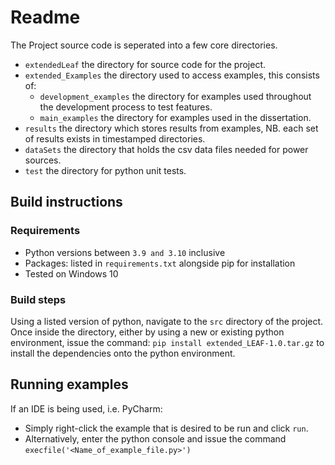 # Readme

The Project source code is seperated into a few core directories.
* `extendedLeaf` the directory for source code for the project.
* `extended_Examples` the directory used to access examples, this consists of:
  * `development_examples` the directory for examples used throughout the development process to test features.
  * `main_examples` the directory for examples used in the dissertation.
* `results` the directory which stores results from examples, NB. each set of results exists in timestamped directories.
* `dataSets` the directory that holds the csv data files needed for power sources.
* `test` the directory for python unit tests. 

## Build instructions

### Requirements

* Python versions between `3.9 and 3.10` inclusive
* Packages: listed in `requirements.txt` alongside pip for installation
* Tested on Windows 10

### Build steps
Using a listed version of python, navigate to the `src` directory of the project.
Once inside the directory, either by using a new or existing python environment, issue the command: `pip install extended_LEAF-1.0.tar.gz` to install the dependencies onto the python environment.

## Running examples
If an IDE is being used, i.e. PyCharm:
* Simply right-click the example that is desired to be run and click `run`.
* Alternatively, enter the python console and issue the command `execfile('<Name_of_example_file.py>')`



